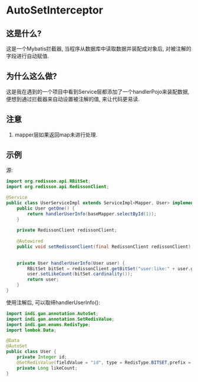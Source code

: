 # AutoSetInterceptor
## 这是什么?
这是一个Mybatis拦截器, 当程序从数据库中读取数据并装配成对象后, 对被注解的字段进行自动赋值.
## 为什么这么做?
这是我在遇到的一个项目中看到Service层都添加了一个handlerPojo来装配数据, 便想到通过拦截器来自动设置被注解的值, 来让代码更易读.
## 注意
1. mapper层如果返回map未进行处理.
## 示例
源:
```java
import org.redisson.api.RBitSet;
import org.redisson.api.RedissonClient;

@Service
public class UserServiceImpl extends ServiceImpl<Mapper, User> implements UserService {
    public User getOne() {
        return handlerUserInfo(baseMapper.selectById(1));
    }
    
    private RedissonClient redissonClient;
    
    @Autowired
    public void setRedissonClient(final RedissonClient redissonClient) {this.redissonClient = redissonClient;}
    
    
    private User handlerUserInfo(User user) {
        RBitSet bitSet = redissonClient.getBitSet("user:like:" + user.getId());
        user.setLikeCount(bitSet.cardinality());
        return user;
    }
}
```
使用注解后, 可以取缔handlerUserInfo():
```java
import indi.gan.annotation.AutoSet;
import indi.gan.annotation.SetRedisValue;
import indi.gan.enums.RedisType;
import lombok.Data;

@Data
@AutoSet
public class User {
    private Integer id;
    @SetRedisValue(fieldValue = "id", type = RedisType.BITSET,prefix = "user:like:%d")
    private Long likeCount;
}
```